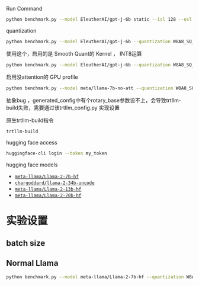 Run Command

 ```bash
 python benchmark.py --model EleutherAI/gpt-j-6b static --isl 128 --osl 128 --batch 1
 ```

quantization

```bash
python benchmark.py --model EleutherAI/gpt-j-6b --quantization W8A8_SQ_PER_CHANNEL --kv-dtype float16 static --isl 128 --osl 128 --batch 1
```


使用这个，启用的是 Smooth Quant的 Kernel ， INT8运算
```bash
python benchmark.py --model EleutherAI/gpt-j-6b --quantization W8A8_SQ_PER_TENSOR_PLUGIN --kv-dtype float16 static --isl 256 --osl 256 --batch 64
```


<!-- 启用没有Attention的 GPU profile
```bash
python benchmark.py --model meta/llama-7b-no-att --quantization W8A8_SQ_PER_TENSOR_PLUGIN static --isl 256 --osl 256 --batch 64 --model-config-path /workspaces/llm_gpu_profile/model_configs/llama_bypass_att_7b_config.json

``` -->


启用没attention的 GPU profile
```bash
python benchmark.py --model meta/llama-7b-no-att --quantization W8A8_SQ_PER_TENSOR_PLUGIN static --isl 256 --osl 256 --batch 64 --model-config-path /workspaces/llm_gpu_profile/model_configs/llama_bypass_att_7b_config.json
```

抽象bug ，generated_config中有个rotary_base参数设不上，会导致trtllm-build失败，需要通过该trtllm_config.py 实现设置



原生trtllm-build指令

```bash
trtllm-build 
```





hugging face access

```bash
huggingface-cli login --token my_token
```



hugging face models 

- [`meta-llama/Llama-2-7b-hf`](https://huggingface.co/meta-llama/Llama-2-7b-hf)
- [`chargoddard/llama-2-34b-uncode`](https://huggingface.co/chargoddard/llama-2-34b-uncode/)
- [`meta-llama/Llama-2-13b-hf`](https://huggingface.co/meta-llama/Llama-2-13b-hf)
- [`meta-llama/Llama-2-70b-hf`](https://huggingface.co/meta-llama/Llama-2-70b-hf)



# 实验设置
## batch size 



## Normal Llama
```bash
python benchmark.py --model meta-llama/Llama-2-7b-hf --quantization W8A8_SQ_PER_TENSOR_PLUGIN --kv-dtype float16 static --isl 256 --osl 256 --batch 64


```
